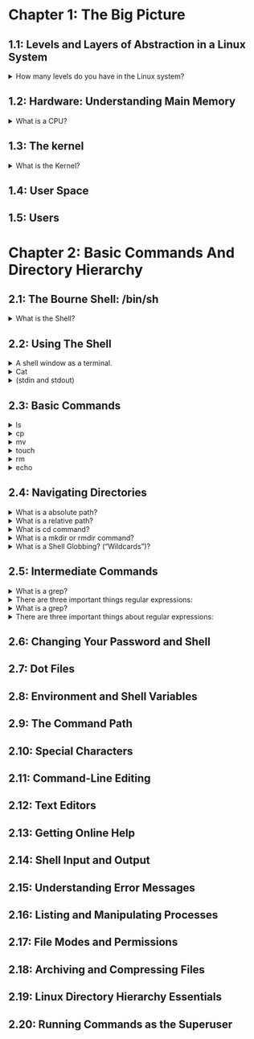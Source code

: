 # Chapter 1: The Big Picture
## 1.1: Levels and Layers of Abstraction in a Linux System
  <details> 
    <summary>How many levels do you have in the Linux system?
</summary>
      A Linux system has three main levels. Hardware, Kernel and User Processes.
    </details>

## 1.2: Hardware: Understanding Main Memory
 <details> 
    <summary>What is a CPU?
</summary>
      A CPU is an operator on memory, it reads data from the memory and writes data back out to the memory.
    </details>
    
## 1.3: The kernel
<details> 
    <summary>What is the Kernel?
</summary>
      The kernel is software residing in memory, acting as a mediator, manages the hardware and is the primary interface between hardware and any running program.
    </details>

## 1.4: User Space


## 1.5: Users


# Chapter 2: Basic Commands And Directory Hierarchy
## 2.1: The Bourne Shell: /bin/sh
<details> 
    <summary>What is the Shell?
</summary>
      The shell is one of the most important parts of the Unix/Linux system. It is a program used to run commands that the user enters into the terminal.
    </details>
    
## 2.2: Using The Shell

<details>
  <summary>A shell window as a terminal.</summary>

  Dấu nhắc lệnh (prompt) thường kết thúc bằng `$`. Nếu bạn thấy `#` thay vì `$`, có nghĩa là bạn đang chạy terminal với quyền root.
</details>

  <details>
  <summary>Cat</summary>
  Output the contents of one or more files or another source of input.
</details>

<details>
  <summary>(stdin and stdout)</summary>
  Unix processes use I/O streams to read and write data.Processes read data from input streams and write data to output streams.
</details>

## 2.3: Basic Commands
<details>
  <summary>ls</summary>
The ls command lists the contents of a directory.
</details>

<details>
  <summary>cp</summary>
cp copies files.  $cp file1 file2 (copy file1 to file2).
</details>

<details>
  <summary>mv</summary>
 use mv to move files to other directories or renames a file($ mv file1 file2). 
</details>

<details>
  <summary>touch</summary>
The touch command create a file.
</details>

<details>
  <summary>rm</summary>
deletes (removes) a file.
</details>

<details>
  <summary>echo</summary>
The echo command prints its arguments to the standard output.
</details>


## 2.4: Navigating Directories
<details>
  <summary>What is a absolute path?</summary>
 A path starts with /.
</details>

<details>
  <summary>What is a relative path?</summary>
 A path starts with not /.
</details>

<details>
  <summary>What is cd command?</summary>
  Changes the current working directory.
</details>

<details>
  <summary>What is a mkdir or rmdir command?</summary>
 The mkdir command creates a new directory. The rmdir command removes the directory.  $rm -r dir (to delete a directory and its contents).
</details>

<details>
  <summary>What is a Shell Globbing? (“Wildcards”)?</summary>
 Shell Globbing (also known as Wildcards) is a technique in Linux that allows the use of special characters (wildcards) to search, filter, or manipulate multiple files and directories simultaneously. $ls *.txt (List all .txt files in current directory).
</details>

## 2.5: Intermediate Commands
<details>
  <summary>What is a grep?</summary>
 The grep command prints the lines from a file or input stream that match an expression. For example, to print the lines in the /etc/passwd file that contain the text root, enter this:
 $ grep root /etc/passwd
</details>

<details>
  <summary>There are three important things regular expressions:</summary>
 •	.* matches any number of characters, including none (like the * in globs and wildcards).
 •	.+ matches any one or more characters.
 •	. matches exactly one arbitrary character
</details>

<details>
  <summary>What is a grep?</summary>
 The grep command prints the lines from a file or input stream that match an expression. For example, to print the lines in the /etc/passwd file that contain the text root, enter this:
 $ grep root /etc/passwd
</details>

<details>
  <summary>There are three important things about regular expressions:</summary>

  •  `.*`  
     Matches any number of characters, including none (like the `*` in globs and wildcards).  

  •  `.+`  
     Matches any one or more characters.  

  •  `.`  
     Matches exactly one arbitrary character.  

</details>



## 2.6: Changing Your Password and Shell
## 2.7: Dot Files
## 2.8: Environment and Shell Variables
## 2.9: The Command Path
## 2.10: Special Characters
## 2.11: Command-Line Editing
## 2.12: Text Editors
## 2.13: Getting Online Help
## 2.14: Shell Input and Output
## 2.15: Understanding Error Messages
## 2.16: Listing and Manipulating Processes
## 2.17: File Modes and Permissions
## 2.18: Archiving and Compressing Files
## 2.19: Linux Directory Hierarchy Essentials
## 2.20: Running Commands as the Superuser












